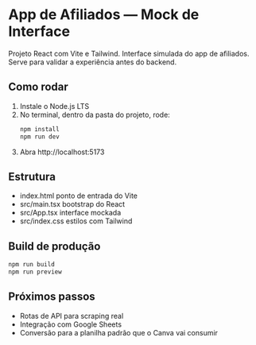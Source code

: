 # App de Afiliados — Mock de Interface

Projeto React com Vite e Tailwind. Interface simulada do app de afiliados. Serve para validar a experiência antes do backend.

## Como rodar

1. Instale o Node.js LTS
2. No terminal, dentro da pasta do projeto, rode:
   ```bash
   npm install
   npm run dev
   ```
3. Abra http://localhost:5173

## Estrutura

- index.html ponto de entrada do Vite
- src/main.tsx bootstrap do React
- src/App.tsx interface mockada
- src/index.css estilos com Tailwind

## Build de produção

```bash
npm run build
npm run preview
```

## Próximos passos

- Rotas de API para scraping real
- Integração com Google Sheets
- Conversão para a planilha padrão que o Canva vai consumir
